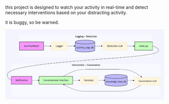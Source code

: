 this project is designed to watch your activity in real-time and detect necessary interventions based on your distracting activity.

it is buggy, so be warned.

![Project System Design](sysdesign.png)
